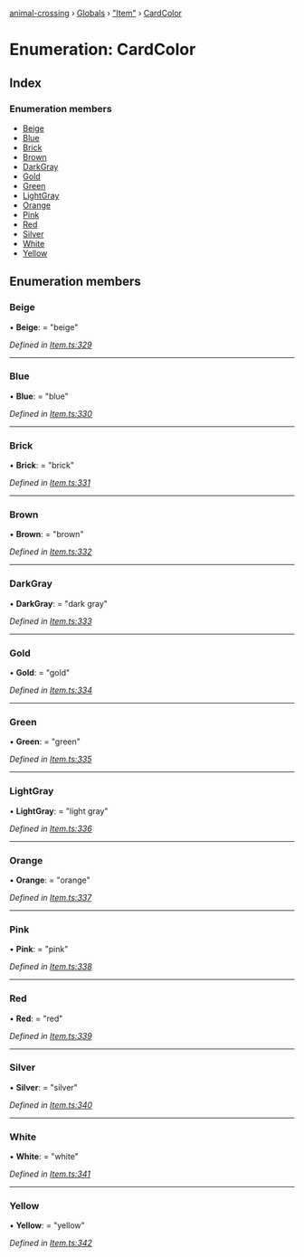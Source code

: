 [animal-crossing](../README.md) › [Globals](../globals.md) › ["Item"](../modules/_item_.md) › [CardColor](_item_.cardcolor.md)

# Enumeration: CardColor

## Index

### Enumeration members

* [Beige](_item_.cardcolor.md#beige)
* [Blue](_item_.cardcolor.md#blue)
* [Brick](_item_.cardcolor.md#brick)
* [Brown](_item_.cardcolor.md#brown)
* [DarkGray](_item_.cardcolor.md#darkgray)
* [Gold](_item_.cardcolor.md#gold)
* [Green](_item_.cardcolor.md#green)
* [LightGray](_item_.cardcolor.md#lightgray)
* [Orange](_item_.cardcolor.md#orange)
* [Pink](_item_.cardcolor.md#pink)
* [Red](_item_.cardcolor.md#red)
* [Silver](_item_.cardcolor.md#silver)
* [White](_item_.cardcolor.md#white)
* [Yellow](_item_.cardcolor.md#yellow)

## Enumeration members

###  Beige

• **Beige**: = "beige"

*Defined in [Item.ts:329](https://github.com/Norviah/animal-crossing/blob/37a256e/module/types/Item.ts#L329)*

___

###  Blue

• **Blue**: = "blue"

*Defined in [Item.ts:330](https://github.com/Norviah/animal-crossing/blob/37a256e/module/types/Item.ts#L330)*

___

###  Brick

• **Brick**: = "brick"

*Defined in [Item.ts:331](https://github.com/Norviah/animal-crossing/blob/37a256e/module/types/Item.ts#L331)*

___

###  Brown

• **Brown**: = "brown"

*Defined in [Item.ts:332](https://github.com/Norviah/animal-crossing/blob/37a256e/module/types/Item.ts#L332)*

___

###  DarkGray

• **DarkGray**: = "dark gray"

*Defined in [Item.ts:333](https://github.com/Norviah/animal-crossing/blob/37a256e/module/types/Item.ts#L333)*

___

###  Gold

• **Gold**: = "gold"

*Defined in [Item.ts:334](https://github.com/Norviah/animal-crossing/blob/37a256e/module/types/Item.ts#L334)*

___

###  Green

• **Green**: = "green"

*Defined in [Item.ts:335](https://github.com/Norviah/animal-crossing/blob/37a256e/module/types/Item.ts#L335)*

___

###  LightGray

• **LightGray**: = "light gray"

*Defined in [Item.ts:336](https://github.com/Norviah/animal-crossing/blob/37a256e/module/types/Item.ts#L336)*

___

###  Orange

• **Orange**: = "orange"

*Defined in [Item.ts:337](https://github.com/Norviah/animal-crossing/blob/37a256e/module/types/Item.ts#L337)*

___

###  Pink

• **Pink**: = "pink"

*Defined in [Item.ts:338](https://github.com/Norviah/animal-crossing/blob/37a256e/module/types/Item.ts#L338)*

___

###  Red

• **Red**: = "red"

*Defined in [Item.ts:339](https://github.com/Norviah/animal-crossing/blob/37a256e/module/types/Item.ts#L339)*

___

###  Silver

• **Silver**: = "silver"

*Defined in [Item.ts:340](https://github.com/Norviah/animal-crossing/blob/37a256e/module/types/Item.ts#L340)*

___

###  White

• **White**: = "white"

*Defined in [Item.ts:341](https://github.com/Norviah/animal-crossing/blob/37a256e/module/types/Item.ts#L341)*

___

###  Yellow

• **Yellow**: = "yellow"

*Defined in [Item.ts:342](https://github.com/Norviah/animal-crossing/blob/37a256e/module/types/Item.ts#L342)*
